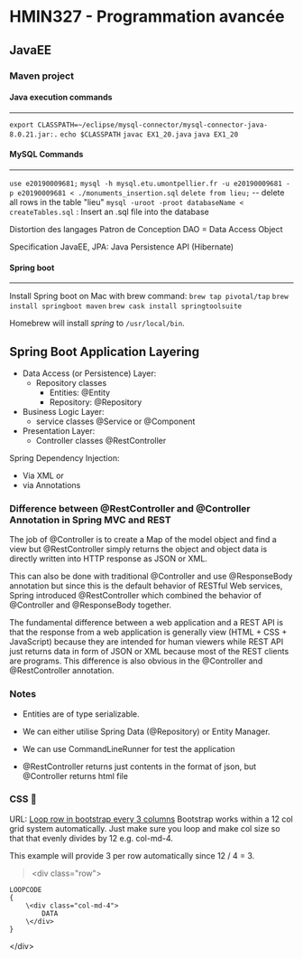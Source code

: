 # HMIN327 - Programmation avancée

## JavaEE

### Maven project

#### Java execution commands

---

`export CLASSPATH=~/eclipse/mysql-connector/mysql-connector-java-8.0.21.jar:.`
`echo $CLASSPATH`
`javac EX1_20.java`
`java EX1_20`

#### MySQL Commands

---

`use e20190009681;`
`mysql -h mysql.etu.umontpellier.fr -u e20190009681 -p e20190009681 < ./monuments_insertion.sql`
`delete from lieu;` -- delete all rows in the table "lieu"
`mysql -uroot -proot databaseName < createTables.sql` : Insert an .sql file into the database

Distortion des langages
Patron de Conception
DAO = Data Access Object

Specification JavaEE, JPA: Java Persistence API (Hibernate)

#### Spring boot

---

Install Spring boot on Mac with brew command:
`brew tap pivotal/tap`
`brew install springboot maven`
`brew cask install springtoolsuite`

Homebrew will install _spring_ to `/usr/local/bin`.

## Spring Boot Application Layering

- Data Access (or Persistence) Layer:
  - Repository classes
    - Entities: @Entity
    - Repository: @Repository
- Business Logic Layer:
  - service classes @Service or @Component
- Presentation Layer:
  - Controller classes @RestController

Spring Dependency Injection:

- Via XML or
- via Annotations

### Difference between @RestController and @Controller Annotation in Spring MVC and REST

The job of @Controller is to create a Map of the model object and find a view but @RestController simply returns the object and object data is directly written into HTTP response as JSON or XML.

This can also be done with traditional @Controller and use @ResponseBody annotation but since this is the default behavior of RESTful Web services, Spring introduced @RestController which combined the behavior of @Controller and @ResponseBody together.

The fundamental difference between a web application and a REST API is that the response from a web application is generally view (HTML + CSS + JavaScript) because they are intended for human viewers while REST API just returns data in form of JSON or XML because most of the REST clients are programs. This difference is also obvious in the @Controller and @RestController annotation.

### Notes

- Entities are of type serializable.

- We can either utilise Spring Data (@Repository) or Entity Manager.

- We can use CommandLineRunner for test the application

- @RestController returns just contents in the format of json, but @Controller returns html file

### CSS 🤔

URL: [Loop row in bootstrap every 3 columns](https://stackoverflow.com/questions/40561301/loop-row-in-bootstrap-every-3-columns)
Bootstrap works within a 12 col grid system automatically. Just make sure you loop and make col size so that that evenly divides by 12 e.g. col-md-4.

This example will provide 3 per row automatically since 12 / 4 = 3.

> \<div class="row">

    LOOPCODE
    {
        \<div class="col-md-4">
            DATA
        \</div>
    }

\</div>
